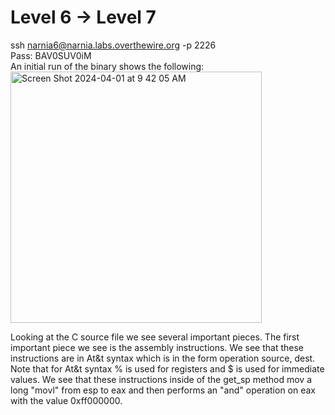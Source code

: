 # Level 6 -> Level 7
ssh narnia6@narnia.labs.overthewire.org -p 2226  
Pass: BAV0SUV0iM  
An initial run of the binary shows the following:  
<img width="402" alt="Screen Shot 2024-04-01 at 9 42 05 AM" src="https://github.com/tylerdionne/OverTheWire-Narnia-Write-ups/assets/143131384/ce76ea56-ec51-4843-96c9-5f249d448936">

Looking at the C source file we see several important pieces. 
The first important piece we see is the assembly instructions. We see that these instructions are in At&t syntax which is in the form operation source, dest.  
Note that for At&t syntax % is used for registers and $ is used for immediate values.
We see that these instructions inside of the get_sp method mov a long "movl" from esp to eax and then performs an "and" operation on eax with the value 0xff000000.  
